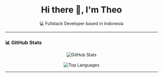 <h1 align="center">Hi there 👋, I'm Theo</h1>
<p align="center">💻 Fullstack Developer based in Indonesia</p>

---

### 📊 GitHub Stats

<p align="center">
  <img src="https://github-readme-stats.vercel.app/api?username=theotheobeats&show_icons=true&theme=tokyonight" alt="GitHub Stats" />
  <br/>
  <br/>
  <img src="https://github-readme-stats.vercel.app/api/top-langs/?username=theotheobeats&layout=compact&theme=tokyonight" alt="Top Languages" />
</p>

---

